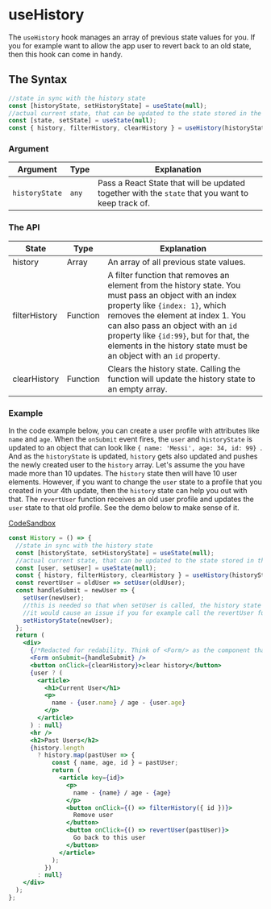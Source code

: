# useHistory

The `useHistory` hook manages an array of previous state values for you. If you for example want to allow the app user to revert back to an old state, then this hook can come in handy.

## The Syntax

```jsx
//state in sync with the history state
const [historyState, setHistoryState] = useState(null);
//actual current state, that can be updated to the state stored in the history state
const [state, setState] = useState(null);
const { history, filterHistory, clearHistory } = useHistory(historyState);
```

### Argument

| Argument       | Type  | Explanation                                                                                       |
| -------------- | ----- | ------------------------------------------------------------------------------------------------- |
| `historyState` | `any` | Pass a React State that will be updated together with the `state` that you want to keep track of. |

### The API

| State         | Type     | Explanation                                                                                                                                                                                                                                                                                                                          |
| ------------- | -------- | ------------------------------------------------------------------------------------------------------------------------------------------------------------------------------------------------------------------------------------------------------------------------------------------------------------------------------------ |
| history       | Array    | An array of all previous state values.                                                                                                                                                                                                                                                                                               |
| filterHistory | Function | A filter function that removes an element from the history state. You must pass an object with an index property like `{index: 1}`, which removes the element at index 1. You can also pass an object with an `id` property like `{id:99}`, but for that, the elements in the history state must be an object with an `id` property. |
| clearHistory  | Function | Clears the history state. Calling the function will update the history state to an empty array.                                                                                                                                                                                                                                      |

### Example

In the code example below, you can create a user profile with attributes like `name` and `age`. When the `onSubmit` event fires, the `user` and `historyState` is updated to an object that can look like `{ name: 'Messi', age: 34, id: 99} `. And as the `historyState` is updated, `history` gets also updated and pushes the newly created user to the `history` array. Let's assume the you have made more than 10 updates. The `history` state then will have 10 user elements. However, if you want to change the `user` state to a profile that you created in your 4th update, then the `history` state can help you out with that. The `revertUser` function receives an old user profile and updates the `user` state to that old profile. See the demo below to make sense of it.

[CodeSandbox](https://rrbuc.csb.app/history)

```jsx page=src/History.js
const History = () => {
  //state in sync with the history state
  const [historyState, setHistoryState] = useState(null);
  //actual current state, that can be updated to the state stored in the history state
  const [user, setUser] = useState(null);
  const { history, filterHistory, clearHistory } = useHistory(historyState);
  const revertUser = oldUser => setUser(oldUser);
  const handleSubmit = newUser => {
    setUser(newUser);
    //this is needed so that when setUser is called, the history state isn't updated
    //it would cause an issue if you for example call the revertUser function
    setHistoryState(newUser);
  };
  return (
    <div>
      {/*Redacted for redability. Think of <Form/> as the component that sets the user -> {name,age,id}*/}
      <Form onSubmit={handleSubmit} />
      <button onClick={clearHistory}>clear history</button>
      {user ? (
        <article>
          <h1>Current User</h1>
          <p>
            name - {user.name} / age - {user.age}
          </p>
        </article>
      ) : null}
      <hr />
      <h2>Past Users</h2>
      {history.length
        ? history.map(pastUser => {
            const { name, age, id } = pastUser;
            return (
              <article key={id}>
                <p>
                  name - {name} / age - {age}
                </p>
                <button onClick={() => filterHistory({ id })}>
                  Remove user
                </button>
                <button onClick={() => revertUser(pastUser)}>
                  Go back to this user
                </button>
              </article>
            );
          })
        : null}
    </div>
  );
};
```
